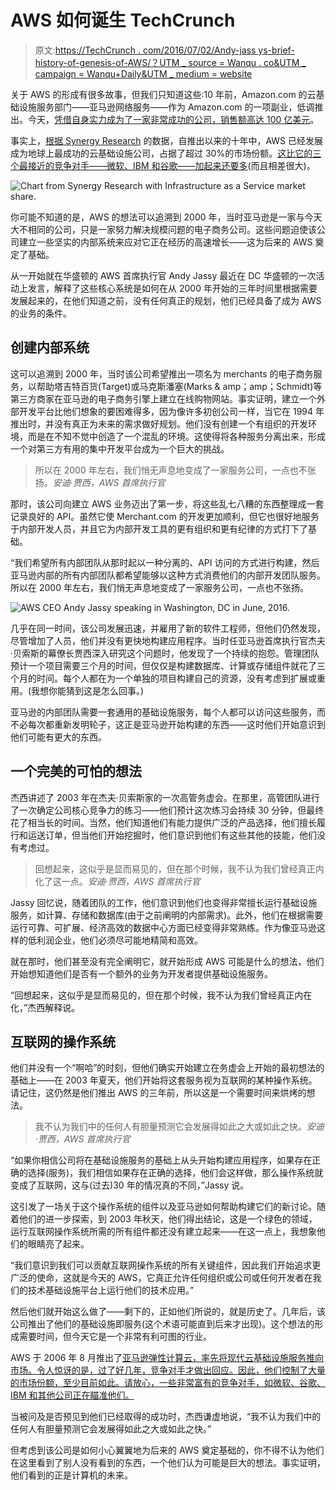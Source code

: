 # AWS 如何诞生 TechCrunch

> 原文:[https://TechCrunch . com/2016/07/02/Andy-jass ys-brief-history-of-genesis-of-AWS/？UTM _ source = Wanqu . co&UTM _ campaign = Wanqu+Daily&UTM _ medium = website](https://techcrunch.com/2016/07/02/andy-jassys-brief-history-of-the-genesis-of-aws/?utm_source=wanqu.co&utm_campaign=Wanqu+Daily&utm_medium=website)

关于 AWS 的形成有很多故事，但我们只知道这些:10 年前，Amazon.com 的云基础设施服务部门——亚马逊网络服务——作为 Amazon.com 的一项副业，低调推出。今天，[凭借自身实力成为了一家非常成功的公司，销售额高达 100 亿美元](https://www.sec.gov/Archives/edgar/data/1018724/000119312516530910/d168744dex991.htm)。

事实上，[根据 Synergy Research](https://www.srgresearch.com/articles/gang-four-still-racing-away-cloud-market) 的数据，自推出以来的十年中，AWS 已经发展成为地球上最成功的云基础设施公司，占据了超过 30%的市场份额。[这比它的三个最接近的竞争对手——微软、IBM 和谷歌——加起来还要多](https://www.srgresearch.com/articles/gang-four-still-racing-away-cloud-market)(而且相差很大)。

![Chart from Synergy Research with Infrastructure as a Service market share.](../Images/2937380299a063f4ae78a72404d51bba.png)

你可能不知道的是，AWS 的想法可以追溯到 2000 年，当时亚马逊是一家与今天大不相同的公司，只是一家努力解决规模问题的电子商务公司。这些问题迫使该公司建立一些坚实的内部系统来应对它正在经历的高速增长——这为后来的 AWS 奠定了基础。

从一开始就在华盛顿的 AWS 首席执行官 Andy Jassy 最近在 DC 华盛顿的一次活动上发言，解释了这些核心系统是如何在从 2000 年开始的三年时间里根据需要发展起来的，在他们知道之前，没有任何真正的规划，他们已经具备了成为 AWS 的业务的条件。

## 创建内部系统

这可以追溯到 2000 年，当时该公司希望推出一项名为 merchants 的电子商务服务，以帮助塔吉特百货(Target)或马克斯潘塞(Marks & amp；amp；Schmidt)等第三方商家在亚马逊的电子商务引擎上建立在线购物网站。事实证明，建立一个外部开发平台比他们想象的要困难得多，因为像许多初创公司一样，当它在 1994 年推出时，并没有真正为未来的需求做好规划。他们没有创建一个有组织的开发环境，而是在不知不觉中创造了一个混乱的环境。这使得将各种服务分离出来，形成一个对第三方有用的集中开发平台成为一个巨大的挑战。

> 所以在 2000 年左右，我们悄无声息地变成了一家服务公司，一点也不张扬。<cite>安迪·贾西，AWS 首席执行官</cite>

那时，该公司向建立 AWS 业务迈出了第一步，将这些乱七八糟的东西整理成一套记录良好的 API。虽然它使 Merchant.com 的开发更加顺利，但它也很好地服务于内部开发人员，并且它为内部开发工具的更有组织和更有纪律的方式打下了基础。

“我们希望所有内部团队从那时起以一种分离的、API 访问的方式进行构建，然后亚马逊内部的所有内部团队都希望能够以这种方式消费他们的内部开发团队服务。所以在 2000 年左右，我们悄无声息地变成了一家服务公司，一点也不张扬。

![AWS CEO Andy Jassy speaking in Washington, DC in June, 2016.](../Images/7acdc1b7ae2f59893770841a29797eac.png)

几乎在同一时间，该公司发展迅速，并雇用了新的软件工程师，但他们仍然发现，尽管增加了人员，他们并没有更快地构建应用程序。当时任亚马逊首席执行官杰夫·贝索斯的幕僚长贾西深入研究这个问题时，他发现了一个持续的抱怨。管理团队预计一个项目需要三个月的时间，但仅仅是构建数据库、计算或存储组件就花了三个月的时间。每个人都在为一个单独的项目构建自己的资源，没有考虑到扩展或重用。(我想你能猜到这是怎么回事。)

亚马逊的内部团队需要一套通用的基础设施服务，每个人都可以访问这些服务，而不必每次都重新发明轮子，这正是亚马逊开始构建的东西——这时他们开始意识到他们可能有更大的东西。

## 一个完美的可怕的想法

杰西讲述了 2003 年在杰夫·贝索斯家的一次高管务虚会。在那里，高管团队进行了一次确定公司核心竞争力的练习——他们预计这次练习会持续 30 分钟，但最终花了相当长的时间。当然，他们知道他们有能力提供广泛的产品选择，他们擅长履行和运送订单，但当他们开始挖掘时，他们意识到他们有这些其他的技能，他们没有考虑过。

> 回想起来，这似乎是显而易见的，但在那个时候，我不认为我们曾经真正内化了这一点。<cite>安迪·贾西，AWS 首席执行官</cite>

Jassy 回忆说，随着团队的工作，他们意识到他们也变得非常擅长运行基础设施服务，如计算、存储和数据库(由于之前阐明的内部需求)。此外，他们在根据需要运行可靠、可扩展、经济高效的数据中心方面已经变得非常熟练。作为像亚马逊这样的低利润企业，他们必须尽可能地精简和高效。

就在那时，他们甚至没有完全阐明它，就开始形成 AWS 可能是什么的想法，他们开始想知道他们是否有一个额外的业务为开发者提供基础设施服务。

“回想起来，这似乎是显而易见的，但在那个时候，我不认为我们曾经真正内在化，”杰西解释说。

## 互联网的操作系统

他们并没有一个“啊哈”的时刻，但他们确实开始建立在务虚会上开始的最初想法的基础上——在 2003 年夏天，他们开始将这套服务视为互联网的某种操作系统。请记住，这仍然是他们推出 AWS 的三年前，所以这是一个需要时间来烘烤的想法。

> 我不认为我们中的任何人有胆量预测它会发展得如此之大或如此之快。<cite>安迪·贾西，AWS 首席执行官</cite>

“如果你相信公司将在基础设施服务的基础上从头开始构建应用程序，如果存在正确的选择(服务)，我们相信如果存在正确的选择，他们会这样做，那么操作系统就变成了互联网，这与(过去)30 年的情况真的不同，”Jassy 说。

这引发了一场关于这个操作系统的组件以及亚马逊如何帮助构建它们的新讨论。随着他们的进一步探索，到 2003 年秋天，他们得出结论，这是一个绿色的领域，运行互联网操作系统所需的所有组件都还没有建立起来——在这一点上，我想象他们的眼睛亮了起来。

“我们意识到我们可以贡献互联网操作系统的所有关键组件，因此我们开始追求更广泛的使命，这就是今天的 AWS，它真正允许任何组织或公司或任何开发者在我们的技术基础设施平台上运行他们的技术应用。”

然后他们就开始这么做了——剩下的，正如他们所说的，就是历史了。几年后，该公司推出了他们的基础设施即服务(这个术语可能直到后来才出现)。这个想法的形成需要时间，但今天它是一个非常有利可图的行业。

AWS 于 2006 年 8 月推出了[亚马逊弹性计算云，率先将现代云基础设施服务推向市场。令人惊讶的是，过了好几年，竞争对手才做出回应。因此，他们控制了大量的市场份额，至少目前如此。请放心，一些非常富有的竞争对手，如微软、谷歌、IBM 和其他公司正在瞄准他们。](https://aws.amazon.com/about-aws/whats-new/2006/08/24/announcing-amazon-elastic-compute-cloud-amazon-ec2---beta/)

当被问及是否预见到他们已经取得的成功时，杰西谦虚地说，“我不认为我们中的任何人有胆量预测它会发展得如此之大或如此之快。”

但考虑到该公司是如何小心翼翼地为后来的 AWS 奠定基础的，你不得不认为他们在这里看到了别人没有看到的东西，一个他们认为可能是巨大的想法。事实证明，他们看到的正是计算机的未来。
